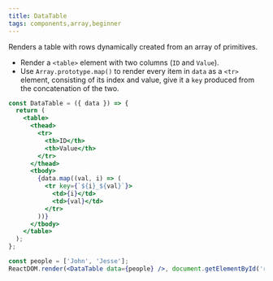 ```yaml
---
title: DataTable
tags: components,array,beginner
---
```


Renders a table with rows dynamically created from an array of primitives.

- Render a `<table>` element with two columns (`ID` and `Value`).
- Use `Array.prototype.map()` to render every item in `data` as a `<tr>` element, consisting of its index and value, give it a `key` produced from the concatenation of the two.

```jsx
const DataTable = ({ data }) => {
  return (
    <table>
      <thead>
        <tr>
          <th>ID</th>
          <th>Value</th>
        </tr>
      </thead>
      <tbody>
        {data.map((val, i) => (
          <tr key={`${i}_${val}`}>
            <td>{i}</td>
            <td>{val}</td>
          </tr>
        ))}
      </tbody>
    </table>
  );
};
```

```jsx
const people = ['John', 'Jesse'];
ReactDOM.render(<DataTable data={people} />, document.getElementById('root'));
```
